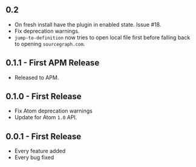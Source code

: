 ## 0.2

 * On fresh install have the plugin in enabled state. Issue #18.
 * Fix deprecation warnings.
 * `jump-to-definition` now tries to open local file first before falling
   back to opening `sourcegraph.com`.

## 0.1.1 - First APM Release

 * Released to APM.

## 0.1.0 - First Release

 * Fix Atom deprecation warnings
 * Update for Atom `1.0` API.

## 0.0.1 - First Release

 * Every feature added
 * Every bug fixed
